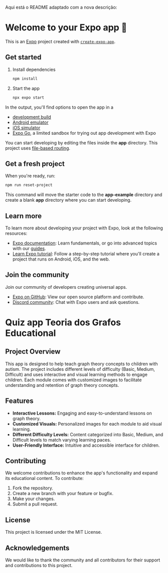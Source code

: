Aqui está o README adaptado com a nova descrição:

# Welcome to your Expo app 👋

This is an [Expo](https://expo.dev) project created with [`create-expo-app`](https://www.npmjs.com/package/create-expo-app).

## Get started

1. Install dependencies

   ```bash
   npm install
   ```

2. Start the app

   ```bash
   npx expo start
   ```

In the output, you'll find options to open the app in a

- [development build](https://docs.expo.dev/develop/development-builds/introduction/)
- [Android emulator](https://docs.expo.dev/workflow/android-studio-emulator/)
- [iOS simulator](https://docs.expo.dev/workflow/ios-simulator/)
- [Expo Go](https://expo.dev/go), a limited sandbox for trying out app development with Expo

You can start developing by editing the files inside the **app** directory. This project uses [file-based routing](https://docs.expo.dev/router/introduction).

## Get a fresh project

When you're ready, run:

```bash
npm run reset-project
```

This command will move the starter code to the **app-example** directory and create a blank **app** directory where you can start developing.

## Learn more

To learn more about developing your project with Expo, look at the following resources:

- [Expo documentation](https://docs.expo.dev/): Learn fundamentals, or go into advanced topics with our [guides](https://docs.expo.dev/guides).
- [Learn Expo tutorial](https://docs.expo.dev/tutorial/introduction/): Follow a step-by-step tutorial where you'll create a project that runs on Android, iOS, and the web.

## Join the community

Join our community of developers creating universal apps.

- [Expo on GitHub](https://github.com/expo/expo): View our open source platform and contribute.
- [Discord community](https://chat.expo.dev): Chat with Expo users and ask questions.

# Quiz app Teoria dos Grafos Educational

## Project Overview

This app is designed to help teach graph theory concepts to children with autism. The project includes different levels of difficulty (Basic, Medium, Difficult) and uses interactive and visual learning methods to engage children. Each module comes with customized images to facilitate understanding and retention of graph theory concepts.

## Features

- **Interactive Lessons:** Engaging and easy-to-understand lessons on graph theory.
- **Customized Visuals:** Personalized images for each module to aid visual learning.
- **Different Difficulty Levels:** Content categorized into Basic, Medium, and Difficult levels to match varying learning paces.
- **User-Friendly Interface:** Intuitive and accessible interface for children.

## Contributing

We welcome contributions to enhance the app's functionality and expand its educational content. To contribute:

1. Fork the repository.
2. Create a new branch with your feature or bugfix.
3. Make your changes.
4. Submit a pull request.

## License

This project is licensed under the MIT License.

## Acknowledgements

We would like to thank the community and all contributors for their support and contributions to this project.
